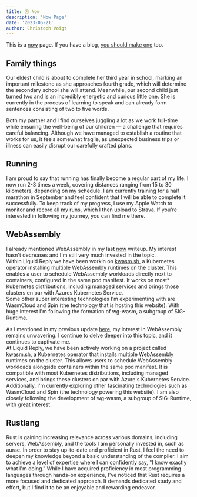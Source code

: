 ```yaml
---
title: 🕔 Now
description: 'Now Page'
date: '2023-05-21'
author: Christoph Voigt
---
```

This is a [now](https://nownownow.com/about) page. If you have a blog, [you should make one](https://nownownow.com/about) too.

## Family things

Our eldest child is about to complete her third year in school, marking an important milestone as she approaches fourth grade, which will determine the secondary school she will attend. Meanwhile, our second child just turned two and is an incredibly energetic and curious little one. She is currently in the process of learning to speak and can already form sentences consisting of two to five words.

Both my partner and I find ourselves juggling a lot as we work full-time while ensuring the well-being of our children — a challenge that requires careful balancing. Although we have managed to establish a routine that works for us, it feels somewhat fragile, as unexpected business trips or illness can easily disrupt our carefully crafted plans.

## Running

I am proud to say that running has finally become a regular part of my life. I now run 2-3 times a week, covering distances ranging from 15 to 30 kilometers, depending on my schedule. I am currently training for a half marathon in September and feel confident that I will be able to complete it successfully. To keep track of my progress, I use my Apple Watch to monitor and record all my runs, which I then upload to Strava. If you're interested in following my journey, you can find me there.

## WebAssembly

I already mentioned WebAssembly in my last [now](/now/2021-05-21/) writeup. My interest hasn't decreases and I'm still very much invested in the topic.  
Within Liquid Reply we have been workin on [kwasm.sh](https://kwasm.sh/), a Kubernetes operator installing multiple WebAssembly runtimes on the cluster. This enables a user to schedule WebAssembly workloads directly next to containers, configured in the same pod manifest. It works on most* Kubernetes distributions, including managed services and brings those clusters en par with Azures Kubernetes Service.  
Some other super interesting technologies I'm experimenting with are WasmCloud and Spin (the technology that is hosting this website). With huge interest I'm following the formation of wg-wasm, a subgroup of SIG-Runtime.

As I mentioned in my previous update [here](/now/2021-05-21/), my interest in WebAssembly remains unwavering. I continue to delve deeper into this topic, and it continues to captivate me.  
At Liquid Reply, we have been actively working on a project called [kwasm.sh](https://kwasm.sh/), a Kubernetes operator that installs multiple WebAssembly runtimes on the cluster. This allows users to schedule WebAssembly workloads alongside containers within the same pod manifest. It is compatible with most Kubernetes distributions, including managed services, and brings these clusters on par with Azure's Kubernetes Service.  
Additionally, I'm currently exploring other fascinating technologies such as WasmCloud and Spin (the technology powering this website). I am also closely following the development of wg-wasm, a subgroup of SIG-Runtime, with great interest.

## Rustlang

Rust is gaining increasing relevance across various domains, including servers, WebAssembly, and the tools I am personally invested in, such as aurae. In order to stay up-to-date and proficient in Rust, I feel the need to deepen my knowledge beyond a basic understanding of the compiler. I aim to achieve a level of expertise where I can confidently say, "I know exactly what I'm doing." While I have acquired proficiency in most programming languages through hands-on experience, I've noticed that Rust requires a more focused and dedicated approach. It demands dedicated study and effort, but I find it to be an enjoyable and rewarding endeavor.
